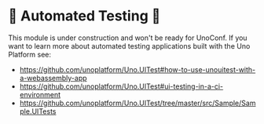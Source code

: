 # 🚧 Automated Testing 🚧

This module is under construction and won't be ready for UnoConf. If you want to learn more about automated testing applications built with the Uno Platform see:

- https://github.com/unoplatform/Uno.UITest#how-to-use-unouitest-with-a-webassembly-app
- https://github.com/unoplatform/Uno.UITest#ui-testing-in-a-ci-environment
- https://github.com/unoplatform/Uno.UITest/tree/master/src/Sample/Sample.UITests

<!--

## 📖 Overview

## 🎯 Automated screenshot testing for WASM applications

## 🎯 Automated screenshot testing for UAP applications

## 🎯 Automated screenshot testing for Android and iOS applications

## 📚 Additional reading material

-->
